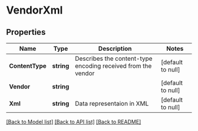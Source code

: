 # VendorXml

## Properties
Name | Type | Description | Notes
------------ | ------------- | ------------- | -------------
**ContentType** | **string** | Describes the content-type encoding received from the vendor | [default to null]
**Vendor** | **string** |  | [default to null]
**Xml** | **string** | Data representaion in XML | [default to null]

[[Back to Model list]](../README.md#documentation-for-models) [[Back to API list]](../README.md#documentation-for-api-endpoints) [[Back to README]](../README.md)

